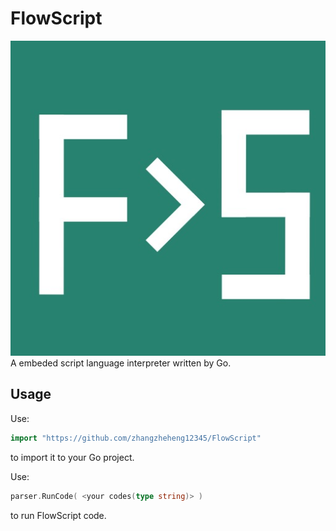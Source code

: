 # FlowScript

![FlowScript Logo](icon/FlowScriptIcon.jpeg)
A embeded script language interpreter written by Go.

## Usage

Use:

```go
import "https://github.com/zhangzheheng12345/FlowScript" 
```

to import it to your Go project. 

Use:

```go
parser.RunCode( <your codes(type string)> )
```

to run FlowScript code.